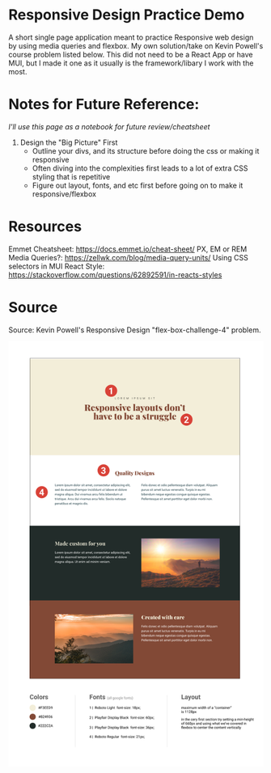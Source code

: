 # Responsive Design Practice Demo

A short single page application meant to practice Responsive web design by using media queries and flexbox. My own solution/take on Kevin Powell's course problem listed below. This did not need to be a React App or have MUI, but I made it one as it usually is the framework/libary I work with the most.

# Notes for Future Reference:

_I'll use this page as a notebook for future review/cheatsheet_

1. Design the "Big Picture" First
   - Outline your divs, and its structure before doing the css or making it responsive
   - Often diving into the complexities first leads to a lot of extra CSS styling that is repetitive
   - Figure out layout, fonts, and etc first before going on to make it responsive/flexbox

# Resources

Emmet Cheatsheet: https://docs.emmet.io/cheat-sheet/
PX, EM or REM Media Queries?: https://zellwk.com/blog/media-query-units/
Using CSS selectors in MUI React Style: https://stackoverflow.com/questions/62892591/in-reacts-styles

# Source

Source: Kevin Powell's Responsive Design "flex-box-challenge-4" problem.

<img src="public\challenge4.png"></img>
